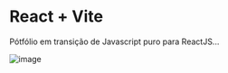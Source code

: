 # React + Vite
Pótfólio em transição de Javascript puro para ReactJS...


![image](https://github.com/carolinefreitasalegre/portfolio.meu/assets/113471098/bedbe3ae-ff54-4f4a-81a2-bb33b54da723)
